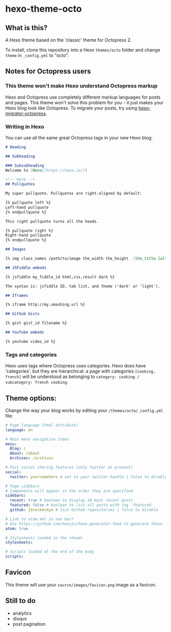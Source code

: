 # hexo-theme-octo

## What is this?

A Hexo theme based on the 'classic' theme for Octopress 2.

To install, clone this repository into a Hexo `themes/octo` folder and change `theme` in `_config.yml` to "octo".

## Notes for Octopress users

### This theme won't make Hexo understand Octopress markup

Hexo and Octopress use completely different markup languages for posts and pages. This theme won't solve this problem for you - it just makes your Hexo blog look like Octopress. To migrate your posts, try using [hexo-migrator-octopress](https://www.npmjs.com/package/hexo-migrator-octopress).

### Writing in Hexo

You can use all the same great Octopress tags in your new Hexo blog:

```markdown
# Heading

## Subheading

### Subsubheading
Welcome to [Hexo](https://hexo.io/)!

<!-- more -->
## Pullquotes

My super pullquote. Pullquotes are right-aligned by default:

{% pullquote left %}
Left-hand pullquote
{% endpullquote %}

This right pullquote turns all the heads.

{% pullquote right %}
Right-hand pullquote
{% endpullquote %}

## Images

{% img class_names /path/to/image the_width the_height  [the_title [alt text]] %}

## JSFiddle embeds

{% jsfiddle my_fiddle_id html,css,result dark %}

The syntax is: jsfiddle ID, tab list, and theme ('dark' or 'light').

## Iframes

{% iframe http://my.smashing.url %}

## Github Gists

{% gist gist_id filename %}

## YouTube embeds

{% youtube video_id %}
```

### Tags and categories

Hexo uses tags where Octopress uses categories. Hexo does have 'categories', but they are hierarchical: a page with categories `[cooking, french]` will be understood as belonging to `category: cooking / subcategory: french cooking`.

## Theme options:

Change the way your blog works by editing your `/themes/octo/_config.yml` file:

```yaml
# Page language (html attribute)
language: en

# Main menu navigation items
menu:
  Blog: /
  About: /about
  Archives: /archives

# Post social sharing features (only twitter at present)
social:
  twitter: yournamehere # set to your twitter handle | false to disable

# Page sidebars
# Components will appear in the order they are specified
sidebars:
  recent: true # boolean to display 10 most recent posts
  featured: false # boolean to list all posts with tag 'featured'
  github: jbreckmckye # list Github repositories | false to disable

# Link to atom.xml in nav bar?
# Use https://github.com/hexojs/hexo-generator-feed to generate these
atom: true

# Stylesheets loaded in the <head>
stylesheets:

# Scripts loaded at the end of the body
scripts:

```

## Favicon
This theme will use your `source/images/favicon.png` image as a favicon.

## Still to do
- analytics
- disqus
- post pagination
